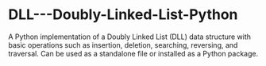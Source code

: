 # DLL---Doubly-Linked-List-Python
A Python implementation of a Doubly Linked List (DLL) data structure with basic operations such as insertion, deletion, searching, reversing, and traversal.   Can be used as a standalone file or installed as a Python package.
